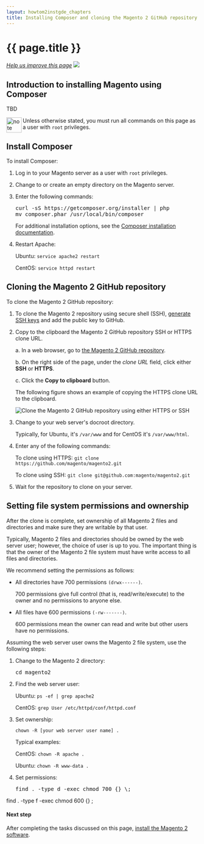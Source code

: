 ```yaml
---
layout: howtom2instgde_chapters
title: Installing Composer and cloning the Magento 2 GitHub repository
---
```


<h1 id="instgde-prereq-compose-clone">{{ page.title }}</h1>

<p><a href="{{ site.githuburl }}install-gde/prereq/composer-clone.md" target="_blank"><em>Help us improve this page</em></a>&nbsp;<img src="{{ site.baseurl }}common/images/newWindow.gif"/></p>

<h2 id="instgde-prereq-compose-intro">Introduction to installing Magento using Composer</h2>

TBD

<div class="bs-callout bs-callout-info" id="info">
  <img src="{{ site.baseurl }}common/images/icon_note.png" alt="note" align="left" width="40" />
<span class="glyphicon-class">
  <p>Unless otherwise stated, you must run all commands on this page as a user with <code>root</code> privileges.</p></span>
</div>

<h2 id="instgde-prereq-compose-install">Install Composer</h2>

To install Composer:

1.	Log in to your Magento server as a user with `root` privileges.

1.	Change to or create an empty directory on the Magento server.

2.	Enter the following commands:

	<pre>curl -sS https://getcomposer.org/installer | php
	mv composer.phar /usr/local/bin/composer</pre>
	
	For additional installation options, see the <a href="https://getcomposer.org/download/" target="_blank">Composer installation documentation</a>.
	
3.	Restart Apache:

	Ubuntu: `service apache2 restart`
	
	CentOS: `service httpd restart`

<h2 id="instgde-prereq-compose-clone">Cloning the Magento 2 GitHub repository</h2>

To clone the Magento 2 GitHub repository:

1.	To clone the Magento 2 repository using secure shell (SSH), <a href="https://help.github.com/articles/generating-ssh-keys/" target="_blank">generate SSH keys</a> and add the public key to GitHub.

1.	Copy to the clipboard the Magento 2 GitHub repository SSH or HTTPS clone URL.

	a.	In a web browser, go to <a href="https://github.com/magento/magento2" target="_blank">the Magento 2 GitHub repository</a>.
	
	b.	On the right side of the page, under the *clone URL* field, click either **SSH** or **HTTPS**.
	
	c.	Click the **Copy to clipboard** button.
	
	The following figure shows an example of copying the HTTPS clone URL to the clipboard.
	
	<p><img src="{{ site.baseurl }}common/images/install_mage2_clone-url1.png" alt="Clone the Magento 2 GitHub repository using either HTTPS or SSH"></p>
	
1.	Change to your web server's docroot directory.

	Typically, for Ubuntu, it's `/var/www` and for CentOS it's `/var/www/html`.

2.	Enter any of the following commands:

	To clone using HTTPS: `git clone https://github.com/magento/magento2.git`
	
	To clone using SSH: `git clone git@github.com:magento/magento2.git`
	
3.	Wait for the repository to clone on your server.

<h2 id="instgde-prereq-compose-access">Setting file system permissions and ownership</h2>

After the clone is complete, set ownership of all Magento 2 files and directories and make sure they are writable by that user.

Typically, Magento 2 files and directories should be owned by the web server user; however, the choice of user is up to you. The important thing is that the owner of the Magento 2 file system must have write access to all files and directories.

We recommend setting the permissions as follows:

*	All directories have 700 permissions `(drwx------)`.

	700 permissions give full control (that is, read/write/execute) to the owner and no permissions to anyone else.

*	All files have 600 permissions `(-rw-------)`.

	600 permissions mean the owner can read and write but other users have no permissions.

Assuming the web server user owns the Magento 2 file system, use the following steps:

1.	Change to the Magento 2 directory:
	
	<pre>cd magento2</pre>

2.	Find the web server user:
	
	Ubuntu: `ps -ef | grep apache2`	
	
	CentOS: `grep User /etc/httpd/conf/httpd.conf`

3.	Set ownership:
	
	<code>chown -R [your web server user name] .</code>
		
	Typical examples:
		
	CentOS: <code>chown -R apache .</code>
	
	Ubuntu: `chown -R www-data .`
	
4.	Set permissions:

	<pre>find . -type d -exec chmod 700 {} \;
find . -type f -exec chmod 600 {} \;</pre>

#### Next step

After completing the tasks discussed on this page, <a href="{{ site.gdeurl }}install-gde/install/install.html">install the Magento 2 software</a>.